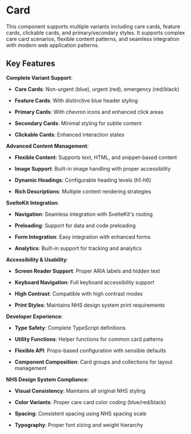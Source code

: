 # Card

This component supports multiple variants including care cards, feature cards, clickable cards, and primary/secondary styles. It supports complex care card scenarios, flexible content patterns, and seamless integration with modern web application patterns.

## Key Features

**Complete Variant Support**:

- **Care Cards**: Non-urgent (blue), urgent (red), emergency (red/black)

- **Feature Cards**: With distinctive blue header styling

- **Primary Cards**: With chevron icons and enhanced click areas

- **Secondary Cards**: Minimal styling for subtle content

- **Clickable Cards**: Enhanced interaction states

**Advanced Content Management**:

- **Flexible Content**: Supports text, HTML, and snippet-based content

- **Image Support**: Built-in image handling with proper accessibility

- **Dynamic Headings**: Configurable heading levels (h1-h6)

- **Rich Descriptions**: Multiple content rendering strategies

**SvelteKit Integration**:

- **Navigation**: Seamless integration with SvelteKit's routing

- **Preloading**: Support for data and code preloading

- **Form Integration**: Easy integration with enhanced forms

- **Analytics**: Built-in support for tracking and analytics

**Accessibility & Usability**:

- **Screen Reader Support**: Proper ARIA labels and hidden text

- **Keyboard Navigation**: Full keyboard accessibility support

- **High Contrast**: Compatible with high contrast modes

- **Print Styles**: Maintains NHS design system print requirements

**Developer Experience**:

- **Type Safety**: Complete TypeScript definitions

- **Utility Functions**: Helper functions for common card patterns

- **Flexible API**: Props-based configuration with sensible defaults

- **Component Composition**: Card groups and collections for layout management

**NHS Design System Compliance**:

- **Visual Consistency**: Maintains all original NHS styling

- **Color Variants**: Proper care card color coding (blue/red/black)

- **Spacing**: Consistent spacing using NHS spacing scale

- **Typography**: Proper font sizing and weight hierarchy
